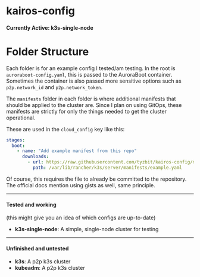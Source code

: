 # kairos-config

#### Currently Active: k3s-single-node

# Folder Structure

Each folder is for an example config I tested/am testing.
In the root is `auroraboot-config.yaml`, this is passed to the AuroraBoot
container. Sometimes the container is also passed more sensitive options such
as `p2p.network_id` and `p2p.network_token`.

The `manifests` folder in each folder is where additional manifests that should
be applied to the cluster are. Since I plan on using GitOps, these manifests
are strictly for only the things needed to get the cluster operational.

These are used in the `cloud_config` key like this:

```yaml
stages:
  boot:
    - name: "Add example manifest from this repo"
      downloads:
        - url: https://raw.githubusercontent.com/tyzbit/kairos-config/main/k3s-single-node/manifests/example.yaml
          path: /var/lib/rancher/k3s/server/manifests/example.yaml
```

Of course, this requires the file to already be committed to the repository.
The official docs mention using gists as well, same principle.

---

#### Tested and working

(this might give you an idea of which configs are up-to-date)

- **k3s-single-node**: A simple, single-node cluster for testing

---

#### Unfinished and untested

- **k3s**: A p2p k3s cluster
- **kubeadm**: A p2p k3s cluster
